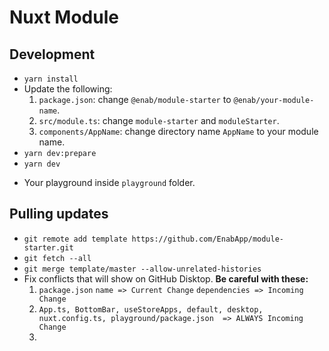 # Nuxt Module

## Development

- `yarn install`
- Update the following:
    1. `package.json`: change `@enab/module-starter` to `@enab/your-module-name`.
    2. `src/module.ts`: change `module-starter` and `moduleStarter`.
    3. `components/AppName`: change directory name `AppName` to your module name.
- `yarn dev:prepare`
- `yarn dev`

* Your playground inside `playground` folder.

## Pulling updates
- `git remote add template https://github.com/EnabApp/module-starter.git`
- `git fetch --all`
- `git merge template/master --allow-unrelated-histories`
- Fix conflicts that will show on GitHub Disktop. **Be careful with these:**
  1. `package.json` `name => Current Change` `dependencies => Incoming Change` 
  2. `App.ts, BottomBar, useStoreApps, default, desktop, nuxt.config.ts, playground/package.json  => ALWAYS Incoming Change`
  3. 
